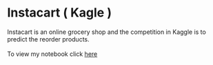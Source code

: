 # Instacart ( Kagle )

Instacart is an online grocery shop and the competition in Kaggle is to predict the reorder products.
<br><br>
To view my notebook click [here](https://github.com/migk153/Instacart_Kagle/blob/master/Instacart_project.ipynb)

